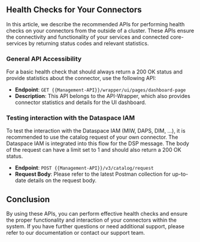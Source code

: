 ## Health Checks for Your Connectors

In this article, we describe the recommended APIs for performing health checks on your connectors from the outside of a cluster. These APIs ensure the connectivity and functionality of your services and connected core-services by returning status codes and relevant statistics.

### General API Accessibility

For a basic health check that should always return a 200 OK status and provide statistics about the connector, use the following API:

- **Endpoint**: `GET {{Management-API}}/wrapper/ui/pages/dashboard-page`
- **Description**: This API belongs to the API-Wrapper, which also provides connector statistics and details for the UI dashboard.

### Testing interaction with the Dataspace IAM

To test the interaction with the Dataspace IAM (MIW, DAPS, DIM, ...), it is recommended to use the catalog request of your own connector. The Dataspace IAM is integrated into this flow for the DSP message. The body of the request can have a limit set to 1 and should also return a 200 OK status.

- **Endpoint**: `POST {{Management-API}}/v3/catalog/request`
- **Request Body**: Please refer to the latest Postman collection for up-to-date details on the request body.

## Conclusion

By using these APIs, you can perform effective health checks and ensure the proper functionality and interaction of your connectors within the system. If you have further questions or need additional support, please refer to our documentation or contact our support team.
